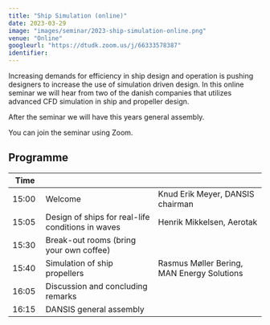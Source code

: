 ```yaml
---
title: "Ship Simulation (online)"
date: 2023-03-29
image: "images/seminar/2023-ship-simulation-online.png"
venue: "Online"
googleurl: "https://dtudk.zoom.us/j/66333578387"
identifier:
---
```


Increasing demands for efficiency in ship design and operation is pushing designers to increase the use of simulation driven design. In this online seminar we will hear from two of the danish companies that utilizes advanced CFD simulation in ship and propeller design.

After the seminar we will have this years general assembly.

You can join the seminar using Zoom. 

## Programme

| Time  |             |             |
| ----- | ----------- | ----------- |
| 15:00 | Welcome |  Knud Erik Meyer, DANSIS chairman |
| 15:05 | Design of ships for real-life conditions in waves |Henrik Mikkelsen, Aerotak|
| 15:30 | Break-out rooms (bring your own coffee) | |
| 15:40 | Simulation of ship propellers | Rasmus Møller Bering, MAN Energy Solutions|
| 16:05 | Discussion and concluding remarks | |
| 16:15 | DANSIS general assembly | |
